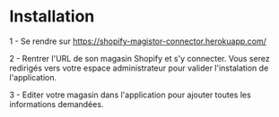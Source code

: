 # Installation
1 - Se rendre sur https://shopify-magistor-connector.herokuapp.com/

2 - Rentrer l'URL de son magasin Shopify et s'y connecter. Vous serez redirigés vers votre espace administrateur pour valider l'instalation de l'application.

3 - Editer votre magasin dans l'application pour ajouter toutes les informations demandées.
